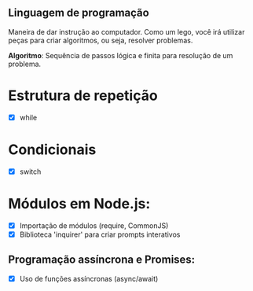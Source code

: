 ## Linguagem de programação

Maneira de dar instrução ao computador.
Como um lego, você irá utilizar peças para criar algoritmos, ou seja, resolver problemas.

**Algoritmo**: Sequência de passos lógica e finita para resolução de um problema.

# Estrutura de repetição
 - [x] while

# Condicionais 

- [x] switch

# Módulos em Node.js:

- [x] Importação de módulos (require, CommonJS)
- [x] Biblioteca 'inquirer' para criar prompts interativos

## Programação assíncrona e Promises:

- [x] Uso de funções assíncronas (async/await)